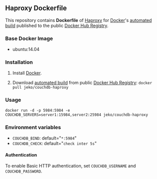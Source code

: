 ## Haproxy Dockerfile

This repository contains **Dockerfile** of [Haproxy](http://haproxy.1wt.eu/) for [Docker](https://www.docker.com/)'s [automated build](https://registry.hub.docker.com/u/jeko/couchdb-haproxy/) published to the public [Docker Hub Registry](https://registry.hub.docker.com/).

### Base Docker Image

* ubuntu:14.04

### Installation

1. Install [Docker](https://www.docker.com/).

2. Download [automated build](https://registry.hub.docker.com/u/jeko/couchdb-haproxy/) from public [Docker Hub Registry](https://registry.hub.docker.com/): `docker pull jeko/couchdb-haproxy`

### Usage

	docker run -d -p 5984:5984 -e COUCHDB_SERVERS=server1:15984,server2:25984 jeko/couchdb-haproxy

### Environment variables

 * `COUCHDB_BIND`: default="`*:5984`"
 * `COUCHDB_CHECK`: default="`check inter 5s`"

#### Authentication

To enable Basic HTTP authentication, set `COUCHDB_USERNAME` and `COUCHDB_PASSWORD`.

